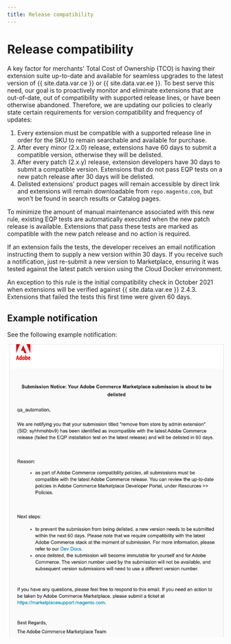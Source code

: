 ```yaml
---
title: Release compatibility
---
```


# Release compatibility

A key factor for merchants' Total Cost of Ownership (TCO) is having their extension suite up-to-date and available for seamless upgrades to the latest version of {{ site.data.var.ce }} or {{ site.data.var.ee }}. To best serve this need, our goal is to proactively monitor and eliminate extensions that are out-of-date, out of compatibility with supported release lines, or have been otherwise abandoned. Therefore, we are updating our policies to clearly state certain requirements for version compatibility and frequency of updates:

1. Every extension must be compatible with a supported release line in order for the SKU to remain searchable and available for purchase.
1. After every minor (2.x.0) release, extensions have 60 days to submit a compatible version, otherwise they will be delisted.
1. After every patch (2.x.y) release, extension developers have 30 days to submit a compatible version. Extensions that do not pass EQP tests on a new patch release after 30 days will be delisted.
1. Delisted extensions' product pages will remain accessible by direct link and extensions will remain downloadable from `repo.magento.com`, but won't be found in search results or Catalog pages.

To minimize the amount of manual maintenance associated with this new rule, existing EQP tests are automatically executed when the new patch release is available. Extensions that pass these tests are marked as compatible with the new patch release and no action is required.

If an extension fails the tests, the developer receives an email notification instructing them to supply a new version within 30 days. If you receive such a notification, just re-submit a new version to Marketplace, ensuring it was tested against the latest patch version using the Cloud Docker environment.

An exception to this rule is the initial compatibility check in October 2021 when extensions will be verified against {{ site.data.var.ee }} 2.4.3. Extensions that failed the tests this first time were given 60 days.

## Example notification

See the following example notification:

![Example delisting notification from the marketplace](../../_images/release-delisted.png)
